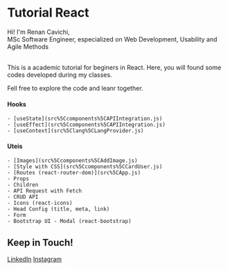 # Tutorial React

Hi! I'm Renan Cavichi,<br>
MSc Software Engineer, especialized on Web Development, Usability and Agile Methods<br><br>

This is a academic tutorial for beginers in React.
Here, you will found some codes developed during my classes.

Fell free to explore the code and leanr together.

#### Hooks

    - [useState](src%5Ccomponents%5CAPIIntegration.js)
    - [useEffect](src%5Ccomponents%5CAPIIntegration.js)
    - [useContext](src%5Clang%5CLangProvider.js)

#### Uteis

    - [Images](src%5Ccomponents%5CAddImage.js)
    - [Style with CSS](src%5Ccomponents%5CCardUser.js)
    - [Routes (react-router-dom)](src%5CApp.js)
    - Props
    - Children
    - API Request with Fetch
    - CRUD API
    - Icons (react-icons)
    - Head Config (title, meta, link)
    - Form
    - Bootstrap UI - Modal (react-bootstrap)

## Keep in Touch!

[LinkedIn](https://www.linkedin.com/in/renancavichi)
[Instagram](https://www.instagram.com/renancavichi/)
